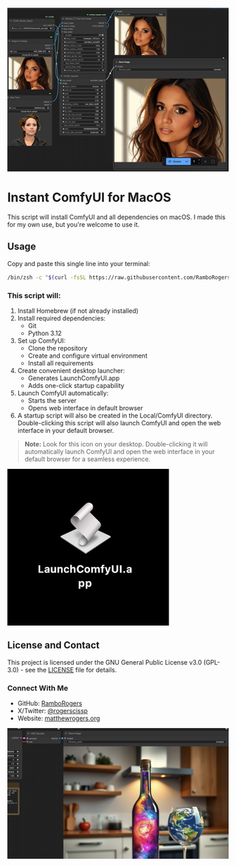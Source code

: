 ![ComfyUI Workflow](comfyui00.png)

# Instant ComfyUI for MacOS

This script will install ComfyUI and all dependencies on macOS.  I made this for my own use, but you're welcome to use it.



## Usage

Copy and paste this single line into your terminal:

```bash
/bin/zsh -c "$(curl -fsSL https://raw.githubusercontent.com/RamboRogers/mac-comfyui-instant/refs/heads/main/instant-comfyui.sh)"
```

### This script will:

1. Install Homebrew (if not already installed)
2. Install required dependencies:
   - Git
   - Python 3.12
3. Set up ComfyUI:
   - Clone the repository
   - Create and configure virtual environment
   - Install all requirements
4. Create convenient desktop launcher:
   - Generates LaunchComfyUI.app
   - Adds one-click startup capability
5. Launch ComfyUI automatically:
   - Starts the server
   - Opens web interface in default browser
6. A startup script will also be created in the Local/ComfyUI directory.  Double-clicking this script will also launch ComfyUI and open the web interface in your default browser.


> **Note:** Look for this icon on your desktop. Double-clicking it will automatically launch ComfyUI and open the web interface in your default browser for a seamless experience.

![LaunchComfyUI Icon](icon.png)




## License and Contact

This project is licensed under the GNU General Public License v3.0 (GPL-3.0) - see the [LICENSE](LICENSE) file for details.

### Connect With Me
- GitHub: [RamboRogers](https://github.com/RamboRogers)
- X/Twitter: [@rogerscissp](https://x.com/rogerscissp)
- Website: [matthewrogers.org](https://matthewrogers.org)

![Example Output](comfyui01.png)